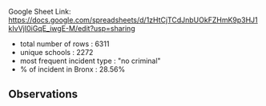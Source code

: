 Google Sheet Link: https://docs.google.com/spreadsheets/d/1zHtCjTCdJnbUOkFZHmK9p3HJ1kIvVjI0iGqE_iwgE-M/edit?usp=sharing


- total number of rows : 6311
- unique schools : 2272
- most frequent incident type : "no criminal"
- % of incident in Bronx : 28.56%

Observations
- 
